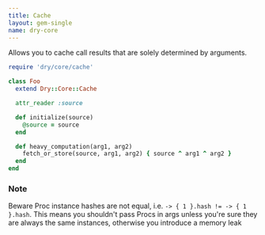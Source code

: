 ```yaml
---
title: Cache
layout: gem-single
name: dry-core
---
```


Allows you to cache call results that are solely determined by arguments.

```ruby
require 'dry/core/cache'

class Foo
  extend Dry::Core::Cache

  attr_reader :source

  def initialize(source)
    @source = source
  end

  def heavy_computation(arg1, arg2)
    fetch_or_store(source, arg1, arg2) { source ^ arg1 ^ arg2 }
  end
end
```

### Note

Beware Proc instance hashes are not equal, i.e. `-> { 1 }.hash != -> { 1 }.hash`.
This means you shouldn't pass Procs in args unless you're sure they are always the same instances, otherwise you introduce a memory leak
